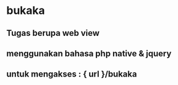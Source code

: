 # bukaka

## Tugas berupa web view 
## menggunakan bahasa php native & jquery

## untuk mengakses : { url }/bukaka
